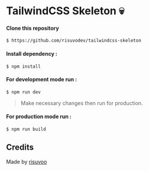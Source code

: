# TailwindCSS Skeleton 💀

#### Clone this repository

`$ https://github.com/risuvodev/tailwindcss-skeleton`

#### Install dependency :

`$ npm install`

#### For development mode run :

`$ npm run dev`

>Make necessary changes then run for production.

#### For production mode run :

`$ npm run build`

## Credits

Made by [risuvoo](https://www.linkedin.com/in/risuvoo/)
